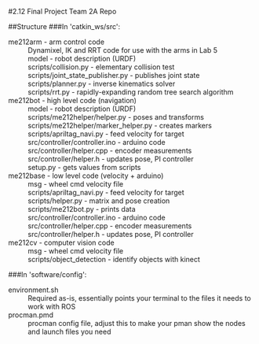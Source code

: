 #2.12 Final Project Team 2A Repo

##Structure
###In 'catkin_ws/src':
<dl>
<dt>me212arm - arm control code</dt>
<dd>Dynamixel, IK and RRT code for use with the arms in Lab 5</dd>
<dd>model - robot description (URDF)</dd>
<dd>scripts/collision.py - elementary collision test</dd>
<dd>scripts/joint_state_publisher.py - publishes joint state</dd>
<dd>scripts/planner.py - inverse kinematics solver</dd>
<dd>scripts/rrt.py - rapidly-expanding random tree search algorithm</dd>

<dt>me212bot - high level code (navigation)</dt>
<dd>model - robot description (URDF)</dd>
<dd>scripts/me212helper/helper.py - poses and transforms</dd>
<dd>scripts/me212helper/marker_helper.py - creates markers</dd>
<dd>scripts/apriltag_navi.py - feed velocity for target</dd>
<dd>src/controller/controller.ino - arduino code</dd>
<dd>src/controller/helper.cpp - encoder measurements</dd>
<dd>src/controller/helper.h - updates pose, PI controller</dd>
<dd>setup.py - gets values from scripts</dd>

<dt>me212base - low level code (velocity + arduino)</dt>
<dd>msg - wheel cmd velocity file</dd>
<dd>scripts/apriltag_navi.py - feed velocity for target</dd>
<dd>scripts/helper.py - matrix and pose creation</dd>
<dd>scripts/me212bot.py - prints data</dd>
<dd>src/controller/controller.ino - arduino code</dd>
<dd>src/controller/helper.cpp - encoder measurements</dd>
<dd>src/controller/helper.h - updates pose, PI controller</dd>

<dt>me212cv - computer vision code</dt>
<dd>msg - wheel cmd velocity file</dd>
<dd>scripts/object_detection - identify objects with kinect</dd>
</dl>


###In 'software/config':
<dl>
<dt>environment.sh</dt>
<dd>Required as-is, essentially points your terminal to the files it needs to work with ROS</dd>
<dt>procman.pmd</dt>
<dd>procman config file, adjust this to make your pman show the nodes and launch files you need</dd>
</dl>
